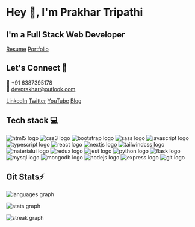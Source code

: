 # Hey 👋, I'm **Prakhar Tripathi**

<!-- About me -->

## I'm a **Full Stack Web Developer**

[Resume](https://drive.google.com/file/d/1t-Pv8yLYjgz5PtMJldVtw16jaIeL8p06/view?usp=sharing)
[Portfolio](https://prakhar489.netlify.app/)

<!-- Connect -->

## Let's Connect 🤝

📱 +91 6387395178  
📧 devprakhar@outlook.com

[LinkedIn](https://www.linkedin.com/in/prakhar489/) [Twitter](https://twitter.com/prakhar_4896) [YouTube](https://www.youtube.com/@prakhartripathi5281/) [Blog](https://prakhartripathi.hashnode.dev/)

<!---------------------Tech Stack------------------------->

## Tech stack 💻

![html5 logo](https://img.shields.io/badge/HTML5-E34F26?logo=html5&logoColor=white&style=for-the-badge) ![css3 logo](https://img.shields.io/badge/CSS3-1572B6?logo=css3&logoColor=white&style=for-the-badge) ![bootstrap logo](https://img.shields.io/badge/Bootstrap-7952B3?logo=bootstrap&logoColor=white&style=for-the-badge) ![sass logo](https://img.shields.io/badge/Sass-CC6699?logo=sass&logoColor=black&style=for-the-badge) ![javascript logo](https://img.shields.io/badge/JavaScript-F7DF1E?logo=javascript&logoColor=black&style=for-the-badge) ![typescript logo](https://img.shields.io/badge/TypeScript-3178C6?logo=typescript&logoColor=white&style=for-the-badge) ![react logo](https://img.shields.io/badge/React-61DAFB?logo=react&logoColor=black&style=for-the-badge) ![nextjs logo](https://img.shields.io/badge/Next.js-000000?logo=nextdotjs&logoColor=white&style=for-the-badge) ![tailwindcss logo](https://img.shields.io/badge/Tailwind%20CSS-06B6D4?logo=tailwindcss&logoColor=black&style=for-the-badge) ![materialui logo](https://img.shields.io/badge/MUI-007FFF?logo=mui&logoColor=white&style=for-the-badge) ![redux logo](https://img.shields.io/badge/Redux-764ABC?logo=redux&logoColor=white&style=for-the-badge) ![jest logo](https://img.shields.io/badge/Jest-C21325?logo=jest&logoColor=white&style=for-the-badge) ![python logo](https://img.shields.io/badge/Python-3776AB?logo=python&logoColor=white&style=for-the-badge) ![flask logo](https://img.shields.io/badge/Flask-000000?logo=flask&logoColor=white&style=for-the-badge) ![mysql logo](https://img.shields.io/badge/MySQL-4479A1?logo=mysql&logoColor=white&style=for-the-badge) ![mongodb logo](https://img.shields.io/badge/MongoDB-47A248?logo=mongodb&logoColor=white&style=for-the-badge) ![nodejs logo](https://img.shields.io/badge/Node.js-339933?logo=nodedotjs&logoColor=white&style=for-the-badge) ![express logo](https://img.shields.io/badge/Express-000000?logo=express&logoColor=white&style=for-the-badge) ![git logo](https://img.shields.io/badge/Git-F05032?logo=git&logoColor=white&style=for-the-badge)

## Git Stats⚡

![languages graph](https://github-readme-stats.vercel.app/api/top-langs?username=Prakharsvnit&locale=en&hide_title=false&layout=compact&card_width=320&langs_count=5&theme=dark&hide_border=false&order=2)

![stats graph](https://github-readme-stats.vercel.app/api?username=Prakharsvnit&hide_title=false&hide_rank=false&show_icons=true&include_all_commits=true&count_private=true&disable_animations=false&theme=dark&locale=en&hide_border=false&order=1)

![streak graph](https://streak-stats.demolab.com?user=Prakharsvnit&locale=en&mode=daily&theme=dark&hide_border=false&border_radius=5&order=3)
